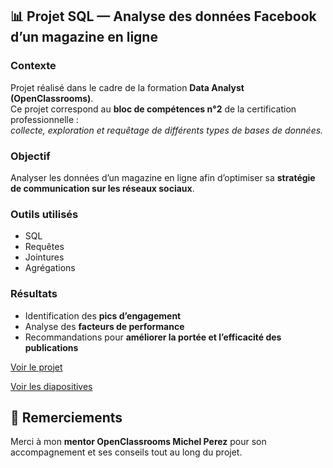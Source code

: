 ## 📊 Projet SQL — Analyse des données Facebook d’un magazine en ligne

### **Contexte**
Projet réalisé dans le cadre de la formation **Data Analyst (OpenClassrooms)**.  
Ce projet correspond au **bloc de compétences n°2** de la certification professionnelle :  
*collecte, exploration et requêtage de différents types de bases de données.*

### **Objectif**
Analyser les données d’un magazine en ligne afin d’optimiser sa **stratégie de communication sur les réseaux sociaux**.

### **Outils utilisés**
- SQL  
- Requêtes  
- Jointures  
- Agrégations  

### **Résultats**
- Identification des **pics d’engagement**  
- Analyse des **facteurs de performance**  
- Recommandations pour **améliorer la portée et l’efficacité des publications**

 [Voir le projet](https://github.com/sylvia-chevalier-data/social-media/blob/main/Sylvia_Chevalier_document%20de%20spécification_juillet_2025.pdf)
 
 [Voir les diapositives](https://github.com/sylvia-chevalier-data/optimiser-strategie-social-media/blob/main/Diapos%20projet%202%20SQL.pptx)

## 🙏 Remerciements
Merci à mon **mentor OpenClassrooms Michel Perez** pour son accompagnement et ses conseils tout au long du projet.
